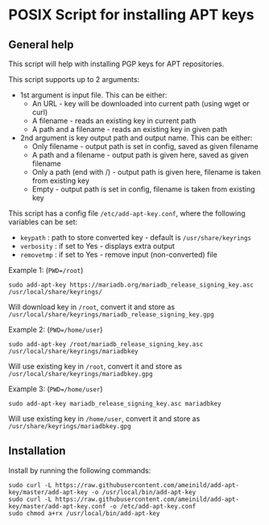 # POSIX Script for installing APT keys
## General help
This script will help with installing PGP keys for APT repositories.

This script supports up to 2 arguments:
  - 1st argument is input file. This can be either:
    - An URL - key will be downloaded into current path (using wget or curl)
    - A filename - reads an existing key in current path
    - A path and a filename - reads an existing key in given path
  - 2nd argument is key output path and output name. This can be either:
    - Only filename - output path is set in config, saved as given filename
    - A path and a filename - output path is given here, saved as given filename
    - Only a path (end with /) - output path is given here, filename is taken from existing key
    - Empty - output path is set in config, filename is taken from existing key

This script has a config file `/etc/add-apt-key.conf`, where the following variables can be set:
  - `keypath`   : path to store converted key - default is `/usr/share/keyrings`
  - `verbosity` : if set to Yes - displays extra output
  - `removetmp` : if set to Yes - remove input (non-converted) file

Example 1: (`PWD=/root`)

    sudo add-apt-key https://mariadb.org/mariadb_release_signing_key.asc /usr/local/share/keyrings/

Will download key in `/root`, convert it and store as `/usr/local/share/keyrings/mariadb_release_signing_key.gpg`

Example 2: (`PWD=/home/user`)

    sudo add-apt-key /root/mariadb_release_signing_key.asc /usr/local/share/keyrings/mariadbkey

Will use existing key in `/root`, convert it and store as `/usr/local/share/keyrings/mariadbkey.gpg`

Example 3: (`PWD=/home/user`)

    sudo add-apt-key mariadb_release_signing_key.asc mariadbkey

Will use existing key in `/home/user`, convert it and store as `/usr/share/keyrings/mariadbkey.gpg`

## Installation
Install by running the following commands:

    sudo curl -L https://raw.githubusercontent.com/ameinild/add-apt-key/master/add-apt-key -o /usr/local/bin/add-apt-key
    sudo curl -L https://raw.githubusercontent.com/ameinild/add-apt-key/master/add-apt-key.conf -o /etc/add-apt-key.conf
    sudo chmod a+rx /usr/local/bin/add-apt-key
